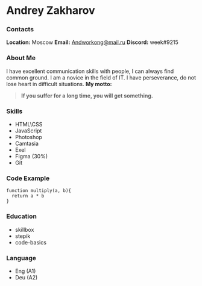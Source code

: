 # Andrey Zakharov

### Contacts

**Location:**
Moscow
**Email:**
Andworkong@mail.ru
**Discord:**
week#9215

### About Me

I have excellent communication skills with people, I can always find common ground. I am a novice in the field of IT. I have perseverance, do not lose heart in difficult situations.
**My motto:**

> **If you suffer for a long time, you will get something.**

### Skills

- HTML\CSS
- JavaScript
- Photoshop
- Camtasia
- Exel
- Figma (30%)
- Git

### Code Example

```
function multiply(a, b){
  return a * b
}
```

### Education

- skillbox
- stepik
- code-basics

### Language

- Eng (A1)
- Deu (A2)
